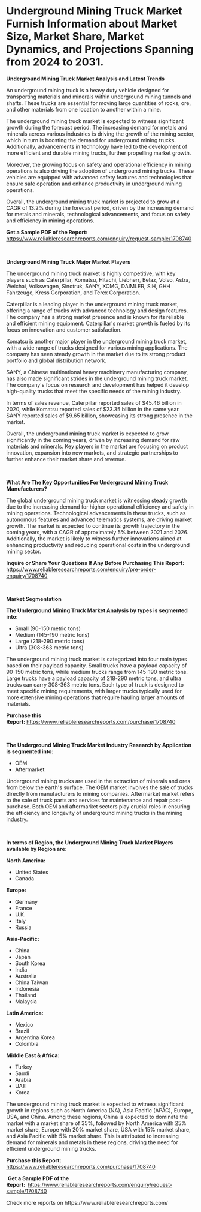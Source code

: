 <p><h1>Underground Mining Truck Market Furnish Information about Market Size, Market Share, Market Dynamics, and Projections Spanning from 2024 to 2031.</h1></p><p><strong>Underground Mining Truck Market Analysis and Latest Trends</strong></p>
<p><p>An underground mining truck is a heavy duty vehicle designed for transporting materials and minerals within underground mining tunnels and shafts. These trucks are essential for moving large quantities of rocks, ore, and other materials from one location to another within a mine.</p><p>The underground mining truck market is expected to witness significant growth during the forecast period. The increasing demand for metals and minerals across various industries is driving the growth of the mining sector, which in turn is boosting the demand for underground mining trucks. Additionally, advancements in technology have led to the development of more efficient and durable mining trucks, further propelling market growth.</p><p>Moreover, the growing focus on safety and operational efficiency in mining operations is also driving the adoption of underground mining trucks. These vehicles are equipped with advanced safety features and technologies that ensure safe operation and enhance productivity in underground mining operations.</p><p>Overall, the underground mining truck market is projected to grow at a CAGR of 13.2% during the forecast period, driven by the increasing demand for metals and minerals, technological advancements, and focus on safety and efficiency in mining operations.</p></p>
<p><strong>Get a Sample PDF of the Report:&nbsp;</strong> <a href="https://www.reliableresearchreports.com/enquiry/request-sample/1708740">https://www.reliableresearchreports.com/enquiry/request-sample/1708740</a></p>
<p>&nbsp;</p>
<p><strong>Underground Mining Truck Major Market Players</strong></p>
<p><p>The underground mining truck market is highly competitive, with key players such as Caterpillar, Komatsu, Hitachi, Liebherr, Belaz, Volvo, Astra, Weichai, Volkswagen, Sinotruk, SANY, XCMG, DAIMLER, SIH, GHH Fahrzeuge, Kress Corporation, and Terex Corporation.</p><p>Caterpillar is a leading player in the underground mining truck market, offering a range of trucks with advanced technology and design features. The company has a strong market presence and is known for its reliable and efficient mining equipment. Caterpillar's market growth is fueled by its focus on innovation and customer satisfaction.</p><p>Komatsu is another major player in the underground mining truck market, with a wide range of trucks designed for various mining applications. The company has seen steady growth in the market due to its strong product portfolio and global distribution network.</p><p>SANY, a Chinese multinational heavy machinery manufacturing company, has also made significant strides in the underground mining truck market. The company's focus on research and development has helped it develop high-quality trucks that meet the specific needs of the mining industry.</p><p>In terms of sales revenue, Caterpillar reported sales of $45.46 billion in 2020, while Komatsu reported sales of $23.35 billion in the same year. SANY reported sales of $9.65 billion, showcasing its strong presence in the market.</p><p>Overall, the underground mining truck market is expected to grow significantly in the coming years, driven by increasing demand for raw materials and minerals. Key players in the market are focusing on product innovation, expansion into new markets, and strategic partnerships to further enhance their market share and revenue.</p></p>
<p>&nbsp;</p>
<p><strong>What Are The Key Opportunities For Underground Mining Truck Manufacturers?</strong></p>
<p><p>The global underground mining truck market is witnessing steady growth due to the increasing demand for higher operational efficiency and safety in mining operations. Technological advancements in these trucks, such as autonomous features and advanced telematics systems, are driving market growth. The market is expected to continue its growth trajectory in the coming years, with a CAGR of approximately 5% between 2021 and 2026. Additionally, the market is likely to witness further innovations aimed at enhancing productivity and reducing operational costs in the underground mining sector.</p></p>
<p><strong>Inquire or Share Your Questions If Any Before Purchasing This Report:</strong> <a href="https://www.reliableresearchreports.com/enquiry/pre-order-enquiry/1708740">https://www.reliableresearchreports.com/enquiry/pre-order-enquiry/1708740</a></p>
<p>&nbsp;</p>
<p><strong>Market Segmentation</strong></p>
<p><strong>The Underground Mining Truck Market Analysis by types is segmented into:</strong></p>
<p><ul><li>Small (90-150 metric tons)</li><li>Medium (145-190 metric tons)</li><li>Large (218-290 metric tons)</li><li>Ultra (308-363 metric tons)</li></ul></p>
<p><p>The underground mining truck market is categorized into four main types based on their payload capacity. Small trucks have a payload capacity of 90-150 metric tons, while medium trucks range from 145-190 metric tons. Large trucks have a payload capacity of 218-290 metric tons, and ultra trucks can carry 308-363 metric tons. Each type of truck is designed to meet specific mining requirements, with larger trucks typically used for more extensive mining operations that require hauling larger amounts of materials.</p></p>
<p><strong>Purchase this Report:&nbsp;</strong><a href="https://www.reliableresearchreports.com/purchase/1708740">https://www.reliableresearchreports.com/purchase/1708740</a></p>
<p>&nbsp;</p>
<p><strong>The Underground Mining Truck Market Industry Research by Application is segmented into:</strong></p>
<p><ul><li>OEM</li><li>Aftermarket</li></ul></p>
<p><p>Underground mining trucks are used in the extraction of minerals and ores from below the earth's surface. The OEM market involves the sale of trucks directly from manufacturers to mining companies. Aftermarket market refers to the sale of truck parts and services for maintenance and repair post-purchase. Both OEM and aftermarket sectors play crucial roles in ensuring the efficiency and longevity of underground mining trucks in the mining industry.</p></p>
<p>&nbsp;</p>
<p><strong>In terms of Region, the Underground Mining Truck Market Players available by Region are:</strong></p>
<p>
    <p> <strong> North America: </strong>
        <ul>
            <li>United States</li>
            <li>Canada</li>
        </ul>
        </p> 
    <p> <strong> Europe: </strong>
        <ul>
            <li>Germany</li>
            <li>France</li>
            <li>U.K.</li>
            <li>Italy</li>
            <li>Russia</li>
        </ul>
        </p> 
    <p> <strong> Asia-Pacific: </strong>
        <ul>
            <li>China</li>
            <li>Japan</li>
            <li>South Korea</li>
            <li>India</li>
            <li>Australia</li>
            <li>China Taiwan</li>
            <li>Indonesia</li>
            <li>Thailand</li>
            <li>Malaysia</li>
        </ul>
        </p> 
    <p> <strong> Latin America: </strong>
        <ul>
            <li>Mexico</li>
            <li>Brazil</li>
            <li>Argentina Korea</li>
            <li>Colombia</li>
        </ul>
        </p> 
    <p> <strong> Middle East & Africa: </strong>
        <ul>
            <li>Turkey</li>
            <li>Saudi</li>
            <li>Arabia</li>
            <li>UAE</li>
            <li>Korea</li>
        </ul>
    </p>
    </p>
<p><p>The underground mining truck market is expected to witness significant growth in regions such as North America (NA), Asia Pacific (APAC), Europe, USA, and China. Among these regions, China is expected to dominate the market with a market share of 35%, followed by North America with 25% market share, Europe with 20% market share, USA with 15% market share, and Asia Pacific with 5% market share. This is attributed to increasing demand for minerals and metals in these regions, driving the need for efficient underground mining trucks.</p></p>
<p><strong>Purchase this Report: </strong><a href="https://www.reliableresearchreports.com/purchase/1708740">https://www.reliableresearchreports.com/purchase/1708740</a></p>
<p>&nbsp;<strong>Get a Sample PDF of the Report:&nbsp;&nbsp;</strong><a href="https://www.reliableresearchreports.com/enquiry/request-sample/1708740">https://www.reliableresearchreports.com/enquiry/request-sample/1708740</a></p>
<p><strong></strong></p>
<p>Check more reports on https://www.reliableresearchreports.com/</p>